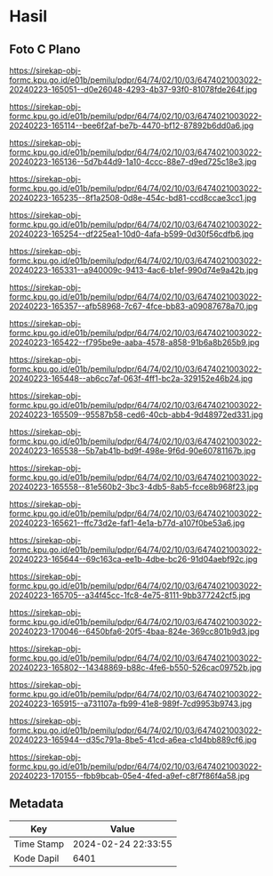 # Hasil

## Foto C Plano

https://sirekap-obj-formc.kpu.go.id/e01b/pemilu/pdpr/64/74/02/10/03/6474021003022-20240223-165051--d0e26048-4293-4b37-93f0-81078fde264f.jpg

https://sirekap-obj-formc.kpu.go.id/e01b/pemilu/pdpr/64/74/02/10/03/6474021003022-20240223-165114--bee6f2af-be7b-4470-bf12-87892b6dd0a6.jpg

https://sirekap-obj-formc.kpu.go.id/e01b/pemilu/pdpr/64/74/02/10/03/6474021003022-20240223-165136--5d7b44d9-1a10-4ccc-88e7-d9ed725c18e3.jpg

https://sirekap-obj-formc.kpu.go.id/e01b/pemilu/pdpr/64/74/02/10/03/6474021003022-20240223-165235--8f1a2508-0d8e-454c-bd81-ccd8ccae3cc1.jpg

https://sirekap-obj-formc.kpu.go.id/e01b/pemilu/pdpr/64/74/02/10/03/6474021003022-20240223-165254--df225ea1-10d0-4afa-b599-0d30f56cdfb6.jpg

https://sirekap-obj-formc.kpu.go.id/e01b/pemilu/pdpr/64/74/02/10/03/6474021003022-20240223-165331--a940009c-9413-4ac6-b1ef-990d74e9a42b.jpg

https://sirekap-obj-formc.kpu.go.id/e01b/pemilu/pdpr/64/74/02/10/03/6474021003022-20240223-165357--afb58968-7c67-4fce-bb83-a09087678a70.jpg

https://sirekap-obj-formc.kpu.go.id/e01b/pemilu/pdpr/64/74/02/10/03/6474021003022-20240223-165422--f795be9e-aaba-4578-a858-91b6a8b265b9.jpg

https://sirekap-obj-formc.kpu.go.id/e01b/pemilu/pdpr/64/74/02/10/03/6474021003022-20240223-165448--ab6cc7af-063f-4ff1-bc2a-329152e46b24.jpg

https://sirekap-obj-formc.kpu.go.id/e01b/pemilu/pdpr/64/74/02/10/03/6474021003022-20240223-165509--95587b58-ced6-40cb-abb4-9d48972ed331.jpg

https://sirekap-obj-formc.kpu.go.id/e01b/pemilu/pdpr/64/74/02/10/03/6474021003022-20240223-165538--5b7ab41b-bd9f-498e-9f6d-90e60781167b.jpg

https://sirekap-obj-formc.kpu.go.id/e01b/pemilu/pdpr/64/74/02/10/03/6474021003022-20240223-165558--81e560b2-3bc3-4db5-8ab5-fcce8b968f23.jpg

https://sirekap-obj-formc.kpu.go.id/e01b/pemilu/pdpr/64/74/02/10/03/6474021003022-20240223-165621--ffc73d2e-faf1-4e1a-b77d-a107f0be53a6.jpg

https://sirekap-obj-formc.kpu.go.id/e01b/pemilu/pdpr/64/74/02/10/03/6474021003022-20240223-165644--69c163ca-ee1b-4dbe-bc26-91d04aebf92c.jpg

https://sirekap-obj-formc.kpu.go.id/e01b/pemilu/pdpr/64/74/02/10/03/6474021003022-20240223-165705--a34f45cc-1fc8-4e75-8111-9bb377242cf5.jpg

https://sirekap-obj-formc.kpu.go.id/e01b/pemilu/pdpr/64/74/02/10/03/6474021003022-20240223-170046--6450bfa6-20f5-4baa-824e-369cc801b9d3.jpg

https://sirekap-obj-formc.kpu.go.id/e01b/pemilu/pdpr/64/74/02/10/03/6474021003022-20240223-165802--14348869-b88c-4fe6-b550-526cac09752b.jpg

https://sirekap-obj-formc.kpu.go.id/e01b/pemilu/pdpr/64/74/02/10/03/6474021003022-20240223-165915--a731107a-fb99-41e8-989f-7cd9953b9743.jpg

https://sirekap-obj-formc.kpu.go.id/e01b/pemilu/pdpr/64/74/02/10/03/6474021003022-20240223-165944--d35c791a-8be5-41cd-a6ea-c1d4bb889cf6.jpg

https://sirekap-obj-formc.kpu.go.id/e01b/pemilu/pdpr/64/74/02/10/03/6474021003022-20240223-170155--fbb9bcab-05e4-4fed-a9ef-c8f7f86f4a58.jpg


## Metadata

| Key        | Value               |
| ---------- | ------------------- |
| Time Stamp | 2024-02-24 22:33:55 |
| Kode Dapil | 6401                |



